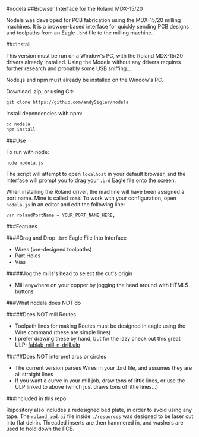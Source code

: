 #nodela
##Browser Interface for the Roland MDX-15/20

Nodela was developed for PCB fabrication using the MDX-15/20 milling machines. It is a browser-based interface for quickly sending PCB designs and toolpaths from an Eagle `.brd` file to the milling machine.

###Install

This version must be run on a Window's PC, with the Roland MDX-15/20 drivers already installed. Using the Modela without any drivers requires further research and probably some USB sniffing...

Node.js and npm must already be installed on the Window's PC.

Download  .zip, or using Git:
```
git clone https://github.com/andySigler/nodela
```
Install dependencies with npm:
```
cd nodela
npm install
```
###Use

To run with node:
```
node nodela.js
```
The script will attempt to open `localhost` in your default browser, and the interface will prompt you to drag your `.brd` Eagle file onto the screen.

When installing the Roland driver, the machine will have been assigned a port name. Mine is called `com3`. To work with your configuration, open `nodela.js` in an editor and edit the following line:

```
var rolandPortName = YOUR_PORT_NAME_HERE;
```

###Features

####Drag and Drop `.brd` Eagle File Into Interface
 - Wires (pre-designed toolpaths)
 - Part Holes
 - Vias

#####Jog the mills's head to select the cut's origin
 - Mill anywhere on your copper by jogging the head around with HTML5 buttons

###What nodela does NOT do

#####Does NOT mill Routes
 - Toolpath lines for making Routes must be designed in eagle using the Wire command (these are simple lines)
 - I prefer drawing these by hand, but for the lazy check out this great ULP: [fablab-mill-n-drill.ulp](http://mlab.taik.fi/paja/?p=1874)

#####Does NOT interpret arcs or circles
 - The current version parses Wires in your .brd file, and assumes they are all straight lines
 - If you want a curve in your mill job, draw tons of little lines, or use the ULP linked to above (which just draws tons of little lines...)

###Included in this repo

Repository also includes a redesigned bed plate, in order to avoid using any tape. The `roland_bed.ai` file inside `./resources` was designed to be laser cut into flat delrin. Threaded inserts are then hammered in, and washers are used to hold down the PCB.